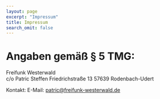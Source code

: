 ```yaml
---
layout: page
excerpt: "Impressum"
title: Impressum
search_omit: false
---
```


# Angaben gemäß § 5 TMG:  
Freifunk Westerwald  
c/o Patric Steffen
Friedrichstraße 13
57639 Rodenbach-Udert

Kontakt:
E-Mail: patric@freifunk-westerwald.de

